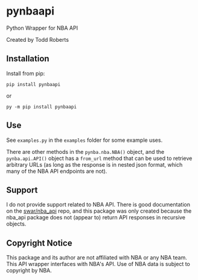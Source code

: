 # pynbaapi

Python Wrapper for NBA API

Created by Todd Roberts

## Installation
Install from pip:

```
pip install pynbaapi
```

or

```
py -m pip install pynbaapi
```

## Use
See `examples.py` in the `examples` folder for some example uses.

There are other methods in the `pynba.nba.NBA()` object, and the `pynba.api.API()` object has a `from_url` method that can be used to retrieve arbitrary URLs (as long as the response is in nested json format, which many of the NBA API endpoints are not).

## Support
I do not provide support related to NBA API. There is good documentation on the [swar/nba_api](https://github.com/swar/nba_api) repo, and this package was only created because the nba_api package does not (appear to) return API responses in recursive objects.

## Copyright Notice
This package and its author are not affiliated with NBA or any NBA team. This API wrapper interfaces with NBA's API. Use of NBA data is subject to copyright by NBA.
